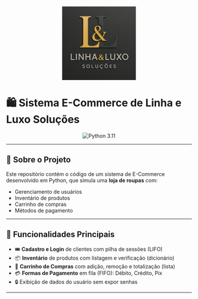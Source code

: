 <p align="center">
  <img src="https://raw.githubusercontent.com/HTML-julia-albuquerque/linhaeluxosolucoes/main/image.png" alt="Logo da Empresa" width="200"/>
</p>


# 🛍️ Sistema E-Commerce de Linha e Luxo Soluções

<div align="center">
  <img src="https://img.shields.io/badge/python-3.11-blue.svg" alt="Python 3.11" />
</div>

---

## 📖 Sobre o Projeto

Este repositório contém o código de um sistema de E-Commerce desenvolvido em Python, que simula uma **loja de roupas** com:

- Gerenciamento de usuários  
- Inventário de produtos  
- Carrinho de compras  
- Métodos de pagamento  

---

## 🚀 Funcionalidades Principais

- 🎟️ **Cadastro e Login** de clientes com pilha de sessões (LIFO)  
- 📦 **Inventário** de produtos com listagem e verificação (dicionário)  
- 🛒 **Carrinho de Compras** com adição, remoção e totalização (lista)  
- 💳 **Formas de Pagamento** em fila (FIFO): Débito, Crédito, Pix  
- 🔒 Exibição de dados do usuário sem expor senhas  

---
